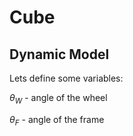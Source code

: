# Cube

## Dynamic Model

Lets define some variables:

$`\theta_W`$ - angle of the wheel

$`\theta_F`$ - angle of the frame


